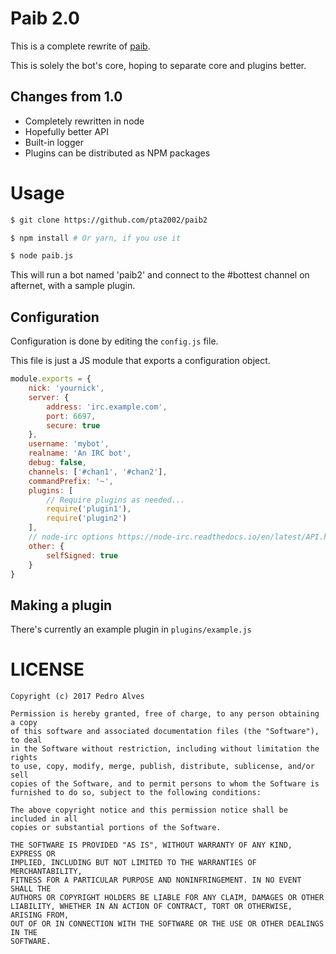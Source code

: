 # Paib 2.0

This is a complete rewrite of [paib](https://github.com/pta2002/paib/).

This is solely the bot's core, hoping to separate core and plugins better.

## Changes from 1.0
 - Completely rewritten in node
 - Hopefully better API
 - Built-in logger
 - Plugins can be distributed as NPM packages

# Usage
```bash
$ git clone https://github.com/pta2002/paib2

$ npm install # Or yarn, if you use it

$ node paib.js
```

This will run a bot named 'paib2' and connect to the #bottest channel on afternet,
with a sample plugin.

## Configuration

Configuration is done by editing the `config.js` file.

This file is just a JS module that exports a configuration object.

```js
module.exports = {
    nick: 'yournick',
    server: {
        address: 'irc.example.com',
        port: 6697,
        secure: true
    },
    username: 'mybot',
    realname: 'An IRC bot',
    debug: false,
    channels: ['#chan1', '#chan2'],
    commandPrefix: '~',
    plugins: [
        // Require plugins as needed...
        require('plugin1'),
        require('plugin2')
    ],
    // node-irc options https://node-irc.readthedocs.io/en/latest/API.html#events
    other: {
        selfSigned: true
    }
}
```

## Making a plugin
There's currently an example plugin in `plugins/example.js`

# LICENSE
```
Copyright (c) 2017 Pedro Alves

Permission is hereby granted, free of charge, to any person obtaining a copy
of this software and associated documentation files (the "Software"), to deal
in the Software without restriction, including without limitation the rights
to use, copy, modify, merge, publish, distribute, sublicense, and/or sell
copies of the Software, and to permit persons to whom the Software is
furnished to do so, subject to the following conditions:

The above copyright notice and this permission notice shall be included in all
copies or substantial portions of the Software.

THE SOFTWARE IS PROVIDED "AS IS", WITHOUT WARRANTY OF ANY KIND, EXPRESS OR
IMPLIED, INCLUDING BUT NOT LIMITED TO THE WARRANTIES OF MERCHANTABILITY,
FITNESS FOR A PARTICULAR PURPOSE AND NONINFRINGEMENT. IN NO EVENT SHALL THE
AUTHORS OR COPYRIGHT HOLDERS BE LIABLE FOR ANY CLAIM, DAMAGES OR OTHER
LIABILITY, WHETHER IN AN ACTION OF CONTRACT, TORT OR OTHERWISE, ARISING FROM,
OUT OF OR IN CONNECTION WITH THE SOFTWARE OR THE USE OR OTHER DEALINGS IN THE
SOFTWARE.
```
